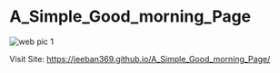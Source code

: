 # A_Simple_Good_morning_Page



![web pic 1](https://github.com/Jeeban369/A_Simple_Good_morning_Page/assets/96816170/b967490d-8f02-4975-88c8-ee9c531bc65f)


Visit Site:
https://jeeban369.github.io/A_Simple_Good_morning_Page/

